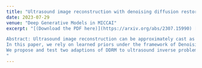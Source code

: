```yaml
---
title: "Ultrasound image reconstruction with denoising diffusion restoration models"
date: 2023-07-29
venue: "Deep Generative Models in MICCAI"
excerpt: "[(Download the PDF here)](https://arxiv.org/abs/2307.15990) [(The code is available here)](https://github.com/Yuxin-Zhang-Jasmine/DRUS-v1).\\

Abstract: Ultrasound image reconstruction can be approximately cast as a linear inverse problem that has traditionally been solved with penalized optimization using the l_1 or l_2 norm, or wavelet-based terms. However, such regularization functions often struggle to balance the sparsity and the smoothness. A promising alternative is using learned priors to make the prior knowledge closer to reality. 
In this paper, we rely on learned priors under the framework of Denoising Diffusion Restoration Models (DDRM), initially conceived for restoration tasks with natural images. 
We propose and test two adaptions of DDRM to ultrasound inverse problem models, DRUS and WDRUS. Our experiments on synthetic and PICMUS data show that from a single plane wave our method can achieve image quality comparable to or better than DAS and state-of-the-art methods. 
"
---
```

